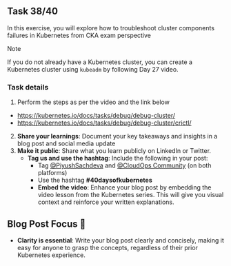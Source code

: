 ## Task 38/40

In this exercise, you will explore how to troubleshoot cluster components failures in Kubernetes from CKA exam perspective
> [!NOTE]
> If you do not already have a Kubernetes cluster, you can create a Kubernetes cluster using `kubeadm` by following Day 27 video.

### Task details
1. Perform the steps as per the video and the link below
- https://kubernetes.io/docs/tasks/debug/debug-cluster/
- https://kubernetes.io/docs/tasks/debug/debug-cluster/crictl/
  
2. **Share your learnings**: Document your key takeaways and insights in a blog post and social media update
3. **Make it public**: Share what you learn publicly on LinkedIn or Twitter.
   - **Tag us and use the hashtag**: Include the following in your post:
     - Tag [@PiyushSachdeva](https://www.linkedin.com/in/piyush-sachdeva) and [@CloudOps Community](https://www.linkedin.com/company/thecloudopscomm) (on both platforms)
     - Use the hashtag **#40daysofkubernetes**
     - **Embed the video**: Enhance your blog post by embedding the video lesson from the Kubernetes series. This will give you visual context and reinforce your written explanations.

## Blog Post Focus 📝

- **Clarity is essential**: Write your blog post clearly and concisely, making it easy for anyone to grasp the concepts, regardless of their prior Kubernetes experience.

